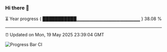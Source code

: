 ### Hi there 👋

⏳ Year progress { ███████████▁▁▁▁▁▁▁▁▁▁▁▁▁▁▁▁▁▁▁ } 38.08 %

---

⏰ Updated on Mon, 19 May 2025 23:39:04 GMT

![Progress Bar CI](https://github.com/IshwaranRudhara/GIT-ACTION/workflows/Progress%20Bar%20CI/badge.svg)
